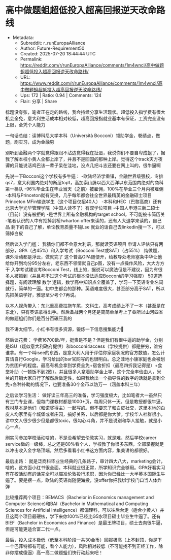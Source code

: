 # 高中做题蛆超低投入超高回报逆天改命路线

- Metadata:
  - Subreddit: r_runEuropaAlliance
  - Author: Future-Requirement50
  - Created: 2025-07-20 18:44:44 UTC
  - Permalink: https://reddit.com/r/runEuropaAlliance/comments/1m4wnci/高中做题蛆超低投入超高回报逆天改命路线/
  - URL: https://www.reddit.com/r/runEuropaAlliance/comments/1m4wnci/高中做题蛆超低投入超高回报逆天改命路线/
  - Ups: 172 | Ratio: 0.94 | Comments: 124
  - Flair: 分享 | Share


标题没夸张，笔者正在走的路线，我会持续分享生活现状。超低投入指学费有很大机会全免，意大利生活成本相对较低，超高回报指就业基本有保证，工资完全没有上限，全凭个人能力

一句话总结：读博科尼大学本科（Università
Bocconi）领助学金，卷绩点，做题，刷实习，成为金融男

别听到金融两个字就觉得跟润不沾边觉得我在扯蛋，我说你们不要自卑成蛆了，据我了解本校小黄人全都上岸了，并且不是回国的那种上岸。觉得这个track天方夜谭的只能说活鸡巴该一辈子呆在洼地，没点几把斗志还要在网上叫的，很牛逼啊

先说一下Bocconi这个学校有多牛逼：
-欧陆经济学重镇，金融世界级强校，专排qs7，意大利国内绝对的断层top1，高加索山脉以西大西洋以东范围内绝对的商科第一梯队
-96%毕业生在毕业当天（之前）被雇佣，100%在毕业三个月内被雇佣
-本科与Princeton就有交换，几乎每年都会往全世界最精英的金融硕士项目Princeton
MFin输送学生（这个项目仅招40人）
-本科和HEC（巴黎高商）还有北京大学光华管理学院（中国人读不了）有双学位项目
-中国人申港三新二硕士（目前）没有被拒的 -是世界上所有金融机构的target
school，不可能被卡简历关 -笔者认识的人中有拒掉剑桥/wharton
offer来读的，还有人大退学来读的，自己品
剩下的自己了解，单论教育质量不输Lse
就业的话自己去linkedin搜一下，可以筛掉白皮

然后谈入学门槛： 我猜你们都不会意大利语，那就读英语项目
申请人评估只有两部分，GPA（占45%）和入学考试（Bocconi
Test或SAT）（占55%） 纯做题，课外活动都是浮云，做就完了
这个普高GPA随便开，给教导处老师塞条中华让他给你开到均分95分左右，老东西不领情就自己p图，没有一点操作风险，大大方方干
入学考试建议考Bocconi
Test，线上的，据说可以魔法但是不建议，因为有很多人被抓到（并且考不过这个考试的根本没法适应Bocconi的学习强度）
50道选择题，有阅读理解 数学
逻辑，数学高中知识点全覆盖了，学习一下英语专业名词就行，简单的一逼。初中生都会的那种。英语难度很大，甚至部分高于SAT，所以先把英语学好，雅思至少考个7再说。

以本人视角带入：东北重高费拉拖车尾，文科生，高考成绩上不了一本（甚至是在东北），只有英语拿得出手。然后备战两个月还是简简单单考上了😃所以山河四省的做题蛆们你们是百分百碾压我的

我不讲太细节，小红书有很多资源，锻炼一下信息搜集能力🤘

然后谈花费：
学费16700欧/年，挺贵是不是？但是我们有很牛逼的助学金，分别是ISU（疑似意大利政府提供）和bocconi4access（学校提供）都是拼穷，谁穷谁拿。有一个叫isee的东西，是意大利人用于评估你家庭状况的官方数值，怎么计算请自行Google，学习给出的bar官网写的也很明白。总之洼地小康家庭也会被划为贫困户的程度。最高有机会拿到学费全免+宿舍折扣（最高四折我记得是）+食堂补助（一顿饭不到2欧）。并且很多人拿着助学金上学，这个完全丰俭由人，米兰的开销大家自行了解然后做定性，如果我给出一个指导性的数字的话就是拿到全免+各种补助的情况下，也要准备30个金币以防万一（涵盖本科三年）

之后谈学习生活：
做好读三年高三的准备，学习强度极大，比如笔者大一虽然只有三门专业课，但每门课教材都是1000+页，每周只休一天。但是教授都很牛逼，教材基本是他们（和诺奖得主）一起写的。但不要忘了和白皮社交，这里本地的白皮人均家里有个城堡或者庄园，搞好关系，以后都是你大爹。学校华人社群很小，讲中文人很少很少但是都很toxic，很勾心斗角，并不是说别和华人接触，就是小心一点。

刷实习参加学校活动啥的，不是没希望去伦敦实习，就是难，然后学校career
service做的一级棒，总之还是80%看个人，学校教了你很多东西，全部掌握就足以冲击收入金字塔顶端，然后多看看小红书这方面内容，集美讲的都很好。

最后出路：
就是泛商科毕业生经典的几条路子，审计四大八大，marketing会计，啥的，这方面小红书很全面。本科就业很正常，所学知识完全够用。GPA好看实习有在校活动有的话完全可以瞄准伦敦投行求职，因为你已经比一大半英本国际生牛逼了。要是摆一点，欧陆的英语岗随便海投，没offer你把我绑学校门口当人体炸弹

比较推荐两个项目：BEMACS（Bachelor in Economics management and Computer
Science)和BAI（Bachelor in Mathematical and Computing Sciences for
Artificial
Intelligence）都偏理科，可以往后台走（适合小黄人）并且这两个项目最硬核，学下来你100%已经比G5水项目硕士毕业生牛逼了。还有BIEF（Bachelor
in Economics and
Finance）是最王牌项目，硕士去向很牛逼，但是可能更适合富二代一点。

最后，投入成本极低（低至本科阶段一共30金币）回报极高（上不封顶，你是下一个巴菲特都有可能，看个人能力），风险相对较低（不可能找不到正经工作，除非你摆成傻逼）高一高二做题蛆们快行动起来吧！

